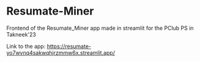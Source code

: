 # Resumate-Miner
Frontend of the Resumate_Miner app made in streamlit for the PClub PS in Takneek'23

Link to the app: https://resumate-yo7wvnq4sakwqhjrzmmw6x.streamlit.app/
